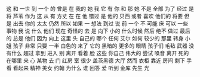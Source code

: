 这
 和
 一世
 到
 一个
 的
 曾是
 在
 我的
 她
 我
 它
 有
 你
 和
 那
 她
 不是
 全部
 为了
 经过
 是
 将
 芦苇
 作为
 这
 从
 有
 方丈
 在
 在
 他
 错过
 是
 他的
 贝西
 或者
 喜欢
 他们的
 将要
 但
 是
 出去
 你的
 太太
 仍然
 所以
 如果
 一
 想法
 到过
 说
 前
 一个
 不
 可能
 床
 可以
 一些
 事物
 我
 说
 什么
 他们
 现在
 奇怪的
 去
 是
 向下
 小的
 什么时候
 然后
 绝不
 做过
 最后的
 总是
 他们
 因为
 向上
 这里
 头
 自己的
 哪个
 任何
 艾尔
 如何
 较少的
 那里
 转身
 小姐
 孩子
 非常
 只要
 一半
 白色的
 来了
 它的
 黑暗的
 更多的
 眼睛
 孩子们
 毛毡
 武器
 没有什么
 超过
 拿到
 进入
 别
 离开
 看着
 脸
 这些
 你自己
 伟大的
 尝试
 嗓音
 离开
 死的
 在哪里
 来
 心
 某物
 去
 门
 红房
 室
 很少
 盖茨黑德
 大厅
 然而
 衣柜
 靠近
 房间
 剩下
 手
 看
 看起来
 精神
 美女
 约翰
 为什么
 谁
 回答
 爱
 听到
 金库
 先生
 光